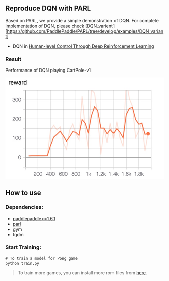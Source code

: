 ## Reproduce DQN with PARL
Based on PARL, we provide a simple demonstration of DQN. For complete implementation of DQN, please check [DQN_varient][https://github.com/PaddlePaddle/PARL/tree/develop/examples/DQN_variant]

+ DQN in
[Human-level Control Through Deep Reinforcement Learning](http://www.nature.com/nature/journal/v518/n7540/full/nature14236.html)

### Result

Performance of DQN playing CartPole-v1

<p align="center">
<img src="cartpole.jpg" alt="result" width="700"/>
</p>

## How to use
### Dependencies:
+ [paddlepaddle>=1.6.1](https://github.com/PaddlePaddle/Paddle)
+ [parl](https://github.com/PaddlePaddle/PARL)
+ gym
+ tqdm


### Start Training:
```
# To train a model for Pong game
python train.py
```
> To train more games, you can install more rom files from [here](https://github.com/openai/atari-py/tree/master/atari_py/atari_roms).
